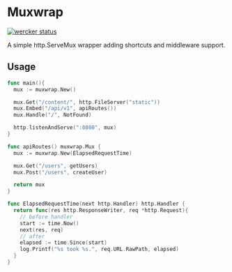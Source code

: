 # Muxwrap
[![wercker status](https://app.wercker.com/status/ceefa97401e7f0740fa094ffbde40dba/m "wercker status")](https://app.wercker.com/project/bykey/ceefa97401e7f0740fa094ffbde40dba)

A simple http.ServeMux wrapper adding shortcuts and middleware support.

## Usage

```go
func main(){
  mux := muxwrap.New()

  mux.Get("/content/", http.FileServer("static"))
  mux.Embed("/api/v1", apiRoutes())
  mux.Handle("/", NotFound)

  http.listenAndServe(":8080", mux)
}

func apiRoutes() muxwrap.Mux {
  mux := muxwrap.New(ElapsedRequestTime)

  mux.Get("/users", getUsers)
  mux.Post("/users", createUser)

  return mux
}

func ElapsedRequestTime(next http.Handler) http.Handler {
  return func(res http.ResponseWriter, req *http.Request){
    // before handler
    start := time.Now()
    next(res, req)
    // after
    elapsed := time.Since(start)
    log.Printf("%s took %s.", req.URL.RawPath, elapsed)
  }
}
```
